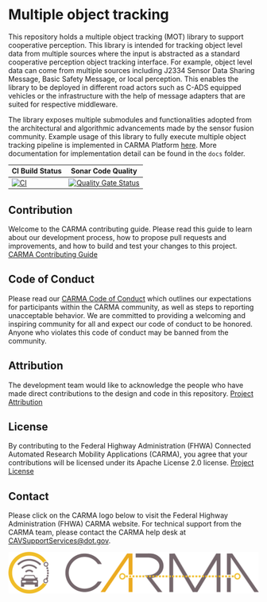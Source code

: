 # Multiple object tracking

This repository holds a multiple object tracking (MOT) library to support cooperative perception. This library is intended for tracking object level data from multiple sources where the input is abstracted as a standard cooperative perception object tracking interface. For example, object level data can come from multiple sources including J2334 Sensor Data Sharing Message, Basic Safety Message, or local perception. This enables the library to be deployed in different road actors such as C-ADS equipped vehicles or the infrastructure with the help of message adapters that are suited for respective middleware.  

The library exposes multiple submodules and functionalities adopted from the architectural and algorithmic advancements made by the sensor fusion community. Example usage of this library to fully execute multiple object tracking pipeline is implemented in CARMA Platform [here]([url](https://github.com/usdot-fhwa-stol/carma-platform/tree/develop/carma_cooperative_perception)). More documentation for implementation detail can be found in the `docs` folder.

| CI Build Status | Sonar Code Quality |
|----------------------|---------------------|
|[![CI](https://github.com/usdot-fhwa-stol/multiple_object_tracking/actions/workflows/ci.yml/badge.svg)](https://github.com/usdot-fhwa-stol/multiple_object_tracking/actions/workflows/ci.yml) | [![Quality Gate Status](https://sonarcloud.io/api/project_badges/measure?project=usdot-fhwa-stol_multiple-object-tracking&metric=alert_status)](https://sonarcloud.io/summary/new_code?id=usdot-fhwa-stol_multiple-object-tracking) |
## Contribution
Welcome to the CARMA contributing guide. Please read this guide to learn about our development process, how to propose pull requests and improvements, and how to build and test your changes to this project. [CARMA Contributing Guide](https://github.com/usdot-fhwa-stol/carma-platform/blob/develop/Contributing.md)

## Code of Conduct
Please read our [CARMA Code of Conduct](https://github.com/usdot-fhwa-stol/carma-platform/blob/develop/Code_of_Conduct.md) which outlines our expectations for participants within the CARMA community, as well as steps to reporting unacceptable behavior. We are committed to providing a welcoming and inspiring community for all and expect our code of conduct to be honored. Anyone who violates this code of conduct may be banned from the community.

## Attribution
The development team would like to acknowledge the people who have made direct contributions to the design and code in this repository. [Project Attribution](<ATTRIBUTION.md>)

## License
By contributing to the Federal Highway Administration (FHWA) Connected Automated Research Mobility Applications (CARMA), you agree that your contributions will be licensed under its Apache License 2.0 license. [Project License](<docs/License.md>)

## Contact
Please click on the CARMA logo below to visit the Federal Highway Administration (FHWA) CARMA website. For technical support from the CARMA team, please contact the CARMA help desk at CAVSupportServices@dot.gov.

[![CARMA Image](https://raw.githubusercontent.com/usdot-fhwa-stol/carma-platform/develop/docs/image/CARMA_icon.png)](https://highways.dot.gov/research/research-programs/operations/CARMA)
